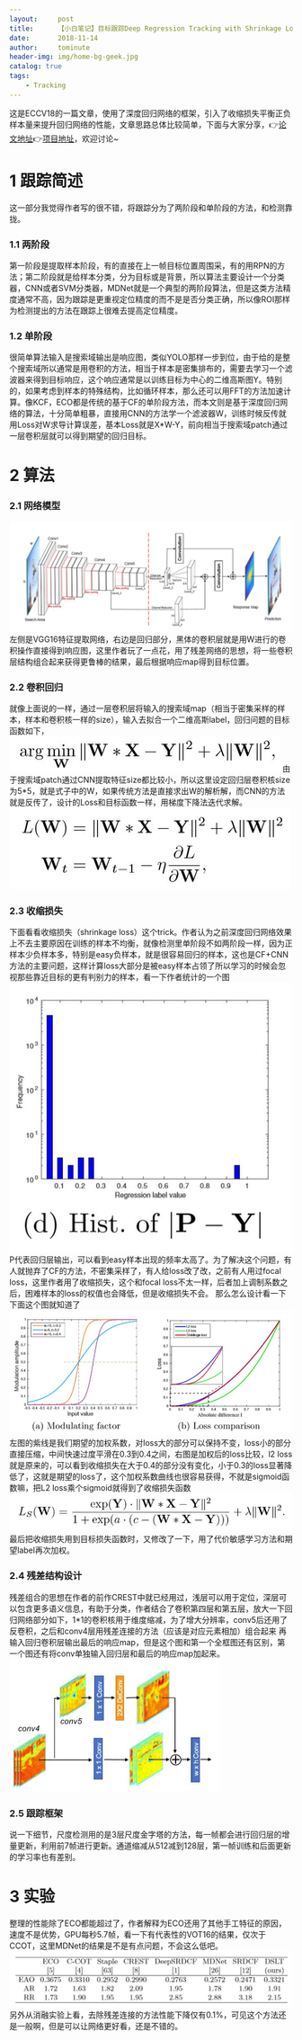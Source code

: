 ```yaml
---
layout:     post
title:      【小白笔记】目标跟踪Deep Regression Tracking with Shrinkage Loss
date:       2018-11-14
author:     tominute
header-img: img/home-bg-geek.jpg
catalog: true
tags:
    - Tracking
---
```


这是ECCV18的一篇文章，使用了深度回归网络的框架，引入了收缩损失平衡正负样本量来提升回归网络的性能，文章思路总体比较简单，下面与大家分享，👉[论文地址](https://www.google.com.hk/url?sa=t&rct=j&q=&esrc=s&source=web&cd=1&cad=rja&uact=8&ved=2ahUKEwiljPmdltXeAhUTTo8KHSPoATAQFjAAegQICBAC&url=http%3A%2F%2Fopenaccess.thecvf.com%2Fcontent_ECCV_2018%2Fpapers%2FXiankai_Lu_Deep_Regression_Tracking_ECCV_2018_paper.pdf&usg=AOvVaw0DlRC-39T_n5rS9-6ff4WY)👉[项目地址]( https://github.com/chaoma99/DSLT)，欢迎讨论~

# 1 跟踪简述
这一部分我觉得作者写的很不错，将跟踪分为了两阶段和单阶段的方法，和检测靠拢。
### 1.1 两阶段
第一阶段是提取样本阶段，有的直接在上一帧目标位置周围采，有的用RPN的方法；第二阶段就是给样本分类，分为目标或是背景，所以算法主要设计一个分类器，CNN或者SVM分类器，MDNet就是一个典型的两阶段算法，但是这类方法精度通常不高，因为跟踪是更重视定位精度的而不是是否分类正确，所以像ROI那样为检测提出的方法在跟踪上很难去提高定位精度。
### 1.2 单阶段
很简单算法输入是搜索域输出是响应图，类似YOLO那样一步到位，由于给的是整个搜索域所以通常是用卷积的方法，相当于样本是密集排布的，需要去学习一个滤波器来得到目标响应，这个响应通常是以训练目标为中心的二维高斯图Y。特别的，如果考虑到样本的特殊结构，比如循环样本，那么还可以用FFT的方法加速计算。像KCF，ECO都是传统的基于CF的单阶段方法，而本文则是基于深度回归网络的算法，十分简单粗暴，直接用CNN的方法学一个滤波器W，训练时候反传就用Loss对W求导计算误差，基本Loss就是X*W-Y，前向相当于搜索域patch通过一层卷积层就可以得到期望的回归目标。

# 2 算法
### 2.1 网络模型
![图一](/img/20181115/1.JPG)
左侧是VGG16特征提取网络，右边是回归部分，黑体的卷积层就是用W进行的卷积操作直接得到响应图，这里作者玩了一点花，用了残差网络的思想，将一些卷积层结构组合起来获得更鲁棒的结果，最后根据响应map得到目标位置。
### 2.2 卷积回归
就像上面说的一样，通过一层卷积层将输入的搜索域map（相当于密集采样的样本，样本和卷积核一样的size），输入去拟合一个二维高斯label，回归问题的目标函数如下，
![图二](/img/20181115/2.JPG)
由于搜索域patch通过CNN提取特征size都比较小，所以这里设定回归层卷积核size为5*5，就是式子中的W，如果传统方法是直接求出W的解析解，而CNN的方法就是反传了，设计的Loss和目标函数一样，用梯度下降法迭代求解。
![图三](/img/20181115/3.JPG)

### 2.3 收缩损失
下面看看收缩损失（shrinkage loss）这个trick。作者认为之前深度回归网络效果上不去主要原因在训练的样本不均衡，就像检测里单阶段不如两阶段一样，因为正样本少负样本多，特别是easy负样本，就是很容易回归的样本，这也是CF+CNN方法的主要问题，这样计算loss大部分是被easy样本占领了所以学习的时候会忽视那些靠近目标的更有判别力的样本，看一下作者统计的一个图
![图四](/img/20181115/4.JPG)
P代表回归层输出，可以看到easy样本出现的频率太高了。为了解决这个问题，有人就抛弃了CF的方法，不密集采样了，有人给loss改了改，之前有人用过focal loss，这里作者用了收缩损失，这个和focal loss不太一样，后者加上调制系数之后，困难样本的loss的权值也会降低，但是收缩损失不会。
那么怎么设计看一下下面这个图就知道了
![图五](/img/20181115/5.JPG)
左图的紫线是我们期望的加权系数，对loss大的部分可以保持不变，loss小的部分直接压缩，中间快速过度平滑在0.3到0.4之间，右图是加权后的loss比较，l2 loss就是原来的，可以看到收缩损失在大于0.4的部分没有变化，小于0.3的loss显著降低了，这就是期望的loss了，这个加权系数曲线也很容易获得，不就是sigmoid函数嘛，把L2 loss乘个sigmoid就得到了收缩损失函数
![图六](/img/20181115/6.JPG)
最后把收缩损失用到目标损失函数时，又修改了一下，用了代价敏感学习方法和期望label再次加权。
### 2.4 残差结构设计
残差组合的思想在作者的前作CREST中就已经用过，浅层可以用于定位，深层可以包含更多语义信息，有助于分类，作者结合了卷积第四层和第五层，放大一下回归网络部分如下，1*1的卷积核用于维度缩减，为了增大分辨率，conv5后还用了反卷积，之后和conv4层用残差连接的方法（应该是对应元素相加）组合起来 再输入回归卷积层输出最后的响应map，但是这个图和第一个全框图还有区别，第一个图还有将conv单独输入回归层和最后的响应map加起来。
![图七](/img/20181115/7.JPG)

### 2.5 跟踪框架
说一下细节，尺度检测用的是3层尺度金字塔的方法，每一帧都会进行回归层的增量更新，利用前7帧进行更新。通道缩减从512减到128层，第一帧训练和后面更新的学习率也有差别。
# 3 实验
整理的性能除了ECO都能超过了，作者解释为ECO还用了其他手工特征的原因，速度不是优势，GPU每秒5.7帧，看一下有代表性的VOT16的结果，仅次于CCOT，这里MDNet的结果是不是有点问题，不会这么低吧。
![图八](/img/20181115/8.JPG)
另外从消融实验上看，去除残差连接的方法性能下降仅有0.1%，可见这个方法还是一般啊，但是可以让网络更好看，还是不错的。
